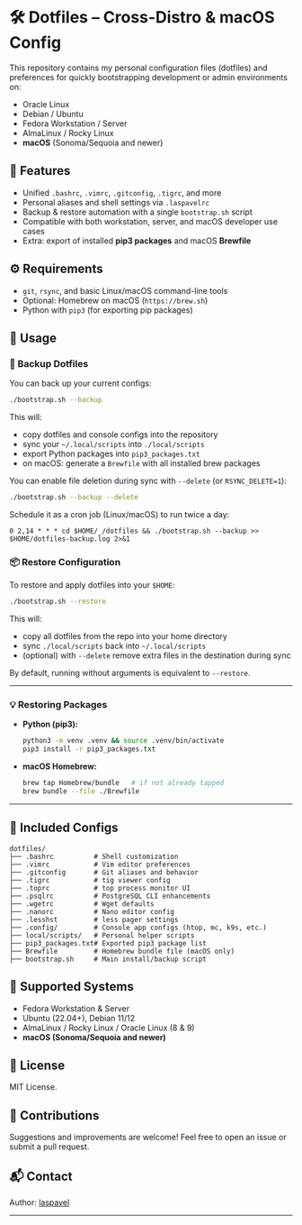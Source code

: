 # 🛠️ Dotfiles – Cross-Distro & macOS Config

This repository contains my personal configuration files (dotfiles) and preferences for quickly bootstrapping development or admin environments on:

* Oracle Linux
* Debian / Ubuntu
* Fedora Workstation / Server
* AlmaLinux / Rocky Linux
* **macOS** (Sonoma/Sequoia and newer)

## 📌 Features

* Unified `.bashrc`, `.vimrc`, `.gitconfig`, `.tigrc`, and more  
* Personal aliases and shell settings via `.laspavelrc`  
* Backup & restore automation with a single `bootstrap.sh` script  
* Compatible with both workstation, server, and macOS developer use cases  
* Extra: export of installed **pip3 packages** and macOS **Brewfile**  

## ⚙️ Requirements

* `git`, `rsync`, and basic Linux/macOS command-line tools  
* Optional: Homebrew on macOS (`https://brew.sh`)  
* Python with `pip3` (for exporting pip packages)  

## 🚀 Usage

### 🔄 Backup Dotfiles

You can back up your current configs:

```bash
./bootstrap.sh --backup
```

This will:
* copy dotfiles and console configs into the repository
* sync your `~/.local/scripts` into `./local/scripts`
* export Python packages into `pip3_packages.txt`
* on macOS: generate a `Brewfile` with all installed brew packages

You can enable file deletion during sync with `--delete` (or `RSYNC_DELETE=1`):

```bash
./bootstrap.sh --backup --delete
```

Schedule it as a cron job (Linux/macOS) to run twice a day:

```cron
0 2,14 * * * cd $HOME/_/dotfiles && ./bootstrap.sh --backup >> $HOME/dotfiles-backup.log 2>&1
```

### 📦 Restore Configuration

To restore and apply dotfiles into your `$HOME`:

```bash
./bootstrap.sh --restore
```

This will:
* copy all dotfiles from the repo into your home directory
* sync `./local/scripts` back into `~/.local/scripts`
* (optional) with `--delete` remove extra files in the destination during sync

By default, running without arguments is equivalent to `--restore`.

---

### 💡 Restoring Packages

* **Python (pip3):**
  ```bash
  python3 -m venv .venv && source .venv/bin/activate
  pip3 install -r pip3_packages.txt
  ```

* **macOS Homebrew:**
  ```bash
  brew tap Homebrew/bundle   # if not already tapped
  brew bundle --file ./Brewfile
  ```

---

## 📁 Included Configs

```plaintext
dotfiles/
├── .bashrc          # Shell customization
├── .vimrc           # Vim editor preferences
├── .gitconfig       # Git aliases and behavior
├── .tigrc           # tig viewer config
├── .toprc           # top process monitor UI
├── .psqlrc          # PostgreSQL CLI enhancements
├── .wgetrc          # Wget defaults
├── .nanorc          # Nano editor config
├── .lesshst         # less pager settings
├── .config/         # Console app configs (htop, mc, k9s, etc.)
├── local/scripts/   # Personal helper scripts
├── pip3_packages.txt# Exported pip3 package list
├── Brewfile         # Homebrew bundle file (macOS only)
├── bootstrap.sh     # Main install/backup script
```

## 🧪 Supported Systems

* Fedora Workstation & Server  
* Ubuntu (22.04+), Debian 11/12  
* AlmaLinux / Rocky Linux / Oracle Linux (8 & 9)  
* **macOS (Sonoma/Sequoia and newer)**  

## 📄 License

MIT License.

## 🤝 Contributions

Suggestions and improvements are welcome! Feel free to open an issue or submit a pull request.

## 📬 Contact

Author: [laspavel](https://github.com/laspavel)

---
